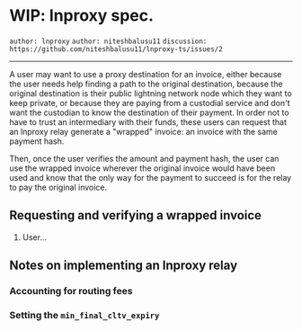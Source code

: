 WIP: lnproxy spec.
==================

`author: lnproxy` `author: niteshbalusu11` `discussion: https://github.com/niteshbalusu11/lnproxy-ts/issues/2`

---

A user may want to use a proxy destination for an invoice, either because the user needs help finding a path to the original destination, because the original destination is their public lightning network node which they want to keep private, or because they are paying from a custodial service and don't want the custodian to know the destination of their payment.  In order not to have to trust an intermediary with their funds, these users can request that an lnproxy relay generate a "wrapped" invoice: an invoice with the same payment hash.

Then, once the user verifies the amount and payment hash, the user can use the wrapped invoice wherever the original invoice would have been used and know that the only way for the payment to succeed is for the relay to pay the original invoice.

## Requesting and verifying a wrapped invoice

1. User...

## Notes on implementing an lnproxy relay

### Accounting for routing fees

### Setting the `min_final_cltv_expiry`
